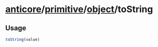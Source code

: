 # [anticore](../../../../../#reference)/[primitive](../../#reference)/[object](../#reference)/<a name="reference">toString</a>

## Usage

```js
toString(value)
```